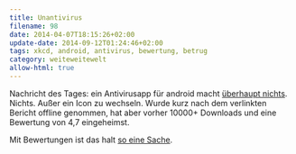 ```yaml
---
title: Unantivirus
filename: 98
date: 2014-04-07T18:15:26+02:00
update-date: 2014-09-12T01:24:46+02:00
tags: xkcd, android, antivirus, bewertung, betrug
category: weiteweitewelt
allow-html: true
---
```


<p>Nachricht des Tages: ein Antivirusapp für android macht <a href="http://www.androidpolice.com/2014/04/06/the-1-new-paid-app-in-the-play-store-costs-4-has-over-10000-downloads-a-4-7-star-rating-and-its-a-total-scam/">überhaupt nichts</a>. Nichts. Außer ein Icon zu wechseln. Wurde kurz nach dem verlinkten Bericht offline genommen, hat aber vorher 10000+ Downloads und eine Bewertung von 4,7 eingeheimst.</p>

<p>Mit Bewertungen ist das halt <a href="https://xkcd.com/937/">so eine Sache</a>.</p>


